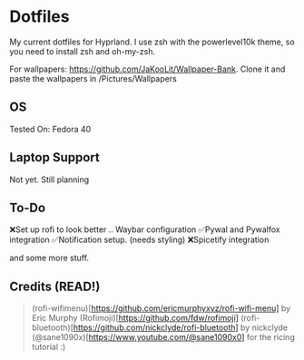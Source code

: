 # Dotfiles

My current dotfiles for Hyprland.
I use zsh with the powerlevel10k theme, so you need to install zsh and oh-my-zsh.

For wallpapers: https://github.com/JaKooLit/Wallpaper-Bank. Clone it and paste the
wallpapers in /Pictures/Wallpapers

## OS
Tested On: Fedora 40

## Laptop Support
Not yet. Still planning

## To-Do
❌Set up rofi to look better
.. Waybar configuration
✅Pywal and Pywalfox integration
✅Notification setup. (needs styling)
❌Spicetify integration

 and some more stuff.

## Credits (READ!)
> (rofi-wifimenu)[https://github.com/ericmurphyxyz/rofi-wifi-menu] by Eric Murphy
> (Rofimoji)[https://github.com/fdw/rofimoji]
> (rofi-bluetooth)[https://github.com/nickclyde/rofi-bluetooth] by nickclyde
> (@sane1090x)[https://www.youtube.com/@sane1090x0] for the ricing tutorial :)

